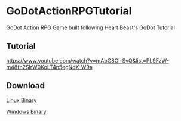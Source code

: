 # GoDotActionRPGTutorial
GoDot Action RPG Game built following Heart Beast's GoDot Tutorial

## Tutorial
https://www.youtube.com/watch?v=mAbG8Oi-SvQ&list=PL9FzW-m48fn2SlrW0KoLT4n5egNdX-W9a

## Download

[Linux Binary](../../releases/latest/download/action-rpg-linux.x86_64)

[Windows Binary](../../releases/latest/download/action-rpg-windows.exe)
